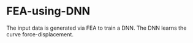 # FEA-using-DNN
The input data is generated via FEA to train a DNN. The DNN learns the curve force-displacement.
